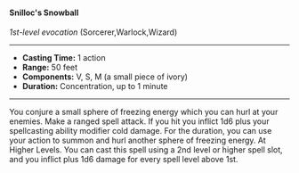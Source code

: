 #### Snilloc's Snowball
*1st-level evocation* (Sorcerer,Warlock,Wizard)
___
- **Casting Time:** 1 action
- **Range:** 50 feet
- **Components:** V, S, M (a small piece of ivory)
- **Duration:** Concentration, up to 1 minute
---
You conjure a small sphere of freezing energy which
you can hurl at your enemies. Make a ranged spell
attack. If you hit you inflict 1d6 plus your
spellcasting ability modifier cold damage. For the
duration, you can use your action to summon and
hurl another sphere of freezing energy.
At Higher Levels.  You can cast this spell using a
2nd level or higher spell slot, and you inflict plus
1d6 damage for every spell level above 1st.
